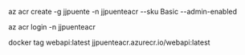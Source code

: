az acr create -g jjpuente -n jjpuenteacr --sku Basic --admin-enabled

az acr login -n jjpuenteacr

docker tag webapi:latest jjpuenteacr.azurecr.io/webapi:latest
